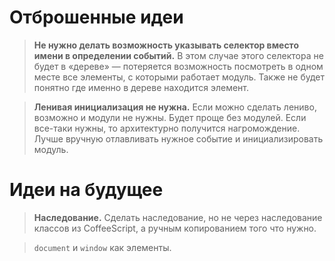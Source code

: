# Отброшенные идеи

> **Не нужно делать возможность указывать селектор вместо имени в определении событий.** В этом случае этого селектора не будет в «дереве» — потеряется возможность посмотреть в одном месте все элементы, с которыми работает модуль. Также не будет понятно где именно в дереве находится элемент.


> **Ленивая инициализация не нужна.** Если можно сделать лениво, возможно и модули не нужны. Будет проще без модулей. Если все-таки нужны, то архитектурно получится нагромождение. Лучше вручную отлавливать нужное событие и инициализировать модуль.


# Идеи на будущее

> **Наследование.** Сделать наследование, но не через наследование классов из CoffeeScript, а ручным копированием того что нужно.


> `document` и `window` как элементы.

